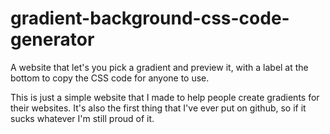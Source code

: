 # gradient-background-css-code-generator
A website that let's you pick a gradient and preview it, with a label at the bottom to copy the CSS code for anyone to use.

This is just a simple website that I made to help people create gradients for their websites. It's also the first thing that I've ever put on github, so if it sucks whatever I'm still proud of it.
